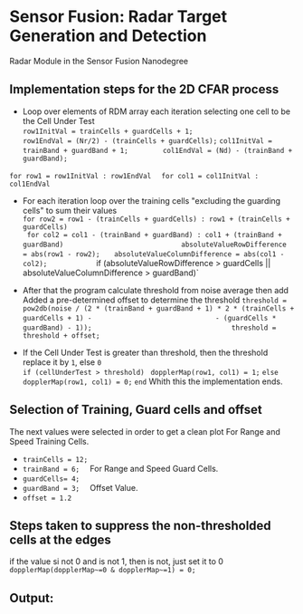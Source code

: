 # Sensor Fusion: Radar Target Generation and Detection

Radar Module in the Sensor Fusion Nanodegree

## Implementation steps for the 2D CFAR process
* Loop over elements of RDM array each iteration selecting one cell to be the Cell Under Test<br>
`row1InitVal = trainCells + guardCells + 1;      `<br>
`row1EndVal = (Nr/2) - (trainCells + guardCells);`
`col1InitVal = trainBand + guardBand + 1;        `
`col1EndVal = (Nd) - (trainBand + guardBand);    `

`for row1 = row1InitVal : row1EndVal`
`  for col1 = col1InitVal : col1EndVal`

* For each iteration loop over the training cells "excluding the guarding cells" to sum their values<br>
`for row2 = row1 - (trainCells + guardCells) : row1 + (trainCells + guardCells)              `<br>
`  for col2 = col1 - (trainBand + guardBand) : col1 + (trainBand + guardBand)                `
`          `
`   absoluteValueRowDifference = abs(row1 - row2);`
`   absoluteValueColumnDifference = abs(col1 - col2);`
`          
`    if (absoluteValueRowDifference > guardCells || absoluteValueColumnDifference > guardBand)`

* After that the program calculate threshold from noise average then add Added a pre-determined offset to determine the threshold
`threshold = pow2db(noise / (2 * (trainBand + guardBand + 1) * 2 * (trainCells + guardCells + 1) - `
`                              - (guardCells * guardBand) - 1));                                   `
`threshold = threshold + offset;                                                                   `

* If the Cell Under Test is greater than threshold, then the threshold replace it by `1`, else `0` <br>
`if (cellUnderTest > threshold)`
`  dopplerMap(row1, col1) = 1; `
`else                          `
`  dopplerMap(row1, col1) = 0; `
`end`
Whith this the implementation ends.

## Selection of Training, Guard cells and offset
The next values were selected in order to get a clean plot
For Range and Speed Training Cells.
* `trainCells = 12;`
* `trainBand = 6;  `
For Range and Speed Guard Cells.
* `guardCells= 4;  `
* `guardBand = 3;  `
Offset Value.
* `offset = 1.2    ` 

## Steps taken to suppress the non-thresholded cells at the edges
if the value si not 0 and is not 1, then is not, just set it to 0 
`dopplerMap(dopplerMap~=0 & dopplerMap~=1) = 0;`

## Output:
